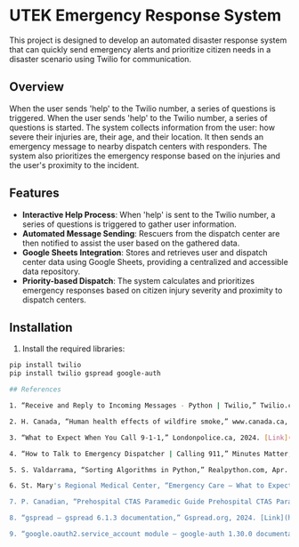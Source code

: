 # UTEK Emergency Response System

This project is designed to develop an automated disaster response system that can quickly send emergency alerts and prioritize citizen needs in a disaster scenario using Twilio for communication.

## Overview

When the user sends 'help' to the Twilio number, a series of questions is triggered. When the user sends 'help' to the Twilio number, a series of questions is started. The system collects information from the user: how severe their injuries are, their age, and their location. It then sends an emergency message to nearby dispatch centers with responders. The system also prioritizes the emergency response based on the injuries and the user's proximity to the incident.

## Features

- **Interactive Help Process**: When 'help' is sent to the Twilio number, a series of questions is triggered to gather user information. 
- **Automated Message Sending**: Rescuers from the dispatch center are then notified to assist the user based on the gathered data.
- **Google Sheets Integration**: Stores and retrieves user and dispatch center data using Google Sheets, providing a centralized and accessible data repository.
- **Priority-based Dispatch**: The system calculates and prioritizes emergency responses based on citizen injury severity and proximity to dispatch centers.

## Installation

1. Install the required libraries:

```bash
pip install twilio
pip install twilio gspread google-auth

## References

1. “Receive and Reply to Incoming Messages - Python | Twilio,” Twilio.com, 2025. [Link](https://www.twilio.com/docs/messaging/tutorials/how-to-receive-and-reply/python#code-respond-to-an-incoming-text-message) (accessed Jan. 18, 2025).

2. H. Canada, “Human health effects of wildfire smoke,” www.canada.ca, Jun. 06, 2024. [Link](https://www.canada.ca/en/health-canada/services/publications/healthy-living/human-health-effects-wildfire-smoke.html).

3. “What to Expect When You Call 9-1-1,” Londonpolice.ca, 2024. [Link](https://www.londonpolice.ca/en/services/what-to-expect-when-you-call-911.aspx#What-to-expect-when-you-call-9-1-1) (accessed Jan. 18, 2025).

4. “How to Talk to Emergency Dispatcher | Calling 911,” Minutes Matter, Jan. 10, 2020. [Link](https://minutesmatter.upmc.com/how-to-talk-to-the-emergency-dispatcher/).

5. S. Valdarrama, “Sorting Algorithms in Python,” Realpython.com, Apr. 15, 2020. [Link](https://realpython.com/sorting-algorithms-python/#pythons-built-in-sorting-algorithm) (accessed Jan. 18, 2025).

6. St. Mary's Regional Medical Center, “Emergency Care — What to Expect,” St. Mary’s Regional Medical Center, Apr. 28, 2016. [Link](https://www.stmarysregional.com/services/emergency-services/emergency-care-what-to-expect).

7. P. Canadian, “Prehospital CTAS Paramedic Guide Prehospital CTAS Paramedic Guide Emergency Health Services Branch Ministry of Health and Long-Term Care.” Available: [Link](https://files.ontario.ca/moh_3/moh-manuals-prehospital-ctas-paramedic-guide-v2-0-en-2016-12-31.pdf).

8. “gspread — gspread 6.1.3 documentation,” Gspread.org, 2024. [Link](https://docs.gspread.org/en/v6.1.3/) (accessed Jan. 18, 2025).

9. “google.oauth2.service_account module — google-auth 1.30.0 documentation,” Readthedocs.io, 2021. [Link](https://google-auth.readthedocs.io/en/master/reference/google.oauth2.service_account.html) (accessed Jan. 18, 2025).

